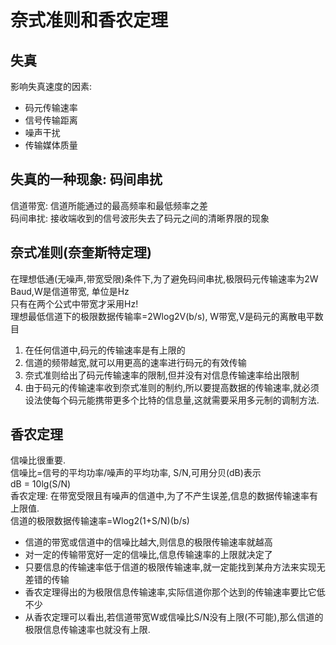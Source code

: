 # 奈式准则和香农定理

## 失真

影响失真速度的因素:

- 码元传输速率
- 信号传输距离
- 噪声干扰
- 传输媒体质量

## 失真的一种现象: 码间串扰

信道带宽: 信道所能通过的最高频率和最低频率之差  
码间串扰: 接收端收到的信号波形失去了码元之间的清晰界限的现象  

## 奈式准则(奈奎斯特定理)

在理想低通(无噪声,带宽受限)条件下,为了避免码间串扰,极限码元传输速率为2W Baud,W是信道带宽, 单位是Hz  
只有在两个公式中带宽才采用Hz!  
理想最低信道下的极限数据传输率=2Wlog2V(b/s), W带宽,V是码元的离散电平数目  

1. 在任何信道中,码元的传输速率是有上限的
2. 信道的频带越宽,就可以用更高的速率进行码元的有效传输
3. 奈式准则给出了码元传输速率的限制,但并没有对信息传输速率给出限制
4. 由于码元的传输速率收到奈式准则的制约,所以要提高数据的传输速率,就必须设法使每个码元能携带更多个比特的信息量,这就需要采用多元制的调制方法.

## 香农定理

信噪比很重要.  
信噪比=信号的平均功率/噪声的平均功率, S/N,可用分贝(dB)表示  
dB = 10lg(S/N)  
香农定理: 在带宽受限且有噪声的信道中,为了不产生误差,信息的数据传输速率有上限值.  
信道的极限数据传输速率=Wlog2(1+S/N)(b/s)

- 信道的带宽或信道中的信噪比越大,则信息的极限传输速率就越高
- 对一定的传输带宽好一定的信噪比,信息传输速率的上限就决定了
- 只要信息的传输速率低于信道的极限传输速率,就一定能找到某舟方法来实现无差错的传输
- 香农定理得出的为极限信息传输速率,实际信道你那个达到的传输速率要比它低不少
- 从香农定理可以看出,若信道带宽W或信噪比S/N没有上限(不可能),那么信道的极限信息传输速率也就没有上限.
